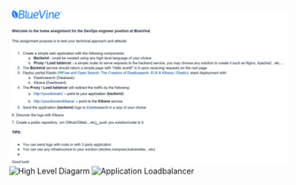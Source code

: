 ![Home Assignments](Home%20Assignment.png)
![High Level Diagarm](/misc/HighLevel.PNG)
![Application Loadbalancer](/../misc/ALB.PNG)
